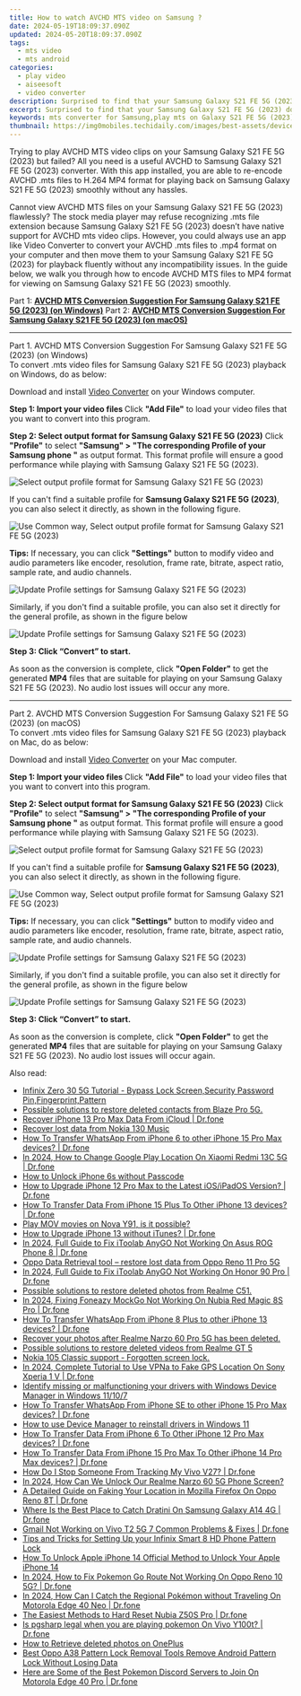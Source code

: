 ```yaml
---
title: How to watch AVCHD MTS video on Samsung ?
date: 2024-05-19T18:09:37.090Z
updated: 2024-05-20T18:09:37.090Z
tags: 
  - mts video
  - mts android
categories: 
  - play video
  - aiseesoft
  - video converter
description: Surprised to find that your Samsung Galaxy S21 FE 5G (2023) does not come with native support for AVCHD .MTS format used in many video cameras? The problem can be solved by  converting AVCHD files to MP4 format. 
excerpt: Surprised to find that your Samsung Galaxy S21 FE 5G (2023) does not come with native support for AVCHD .MTS format used in many video cameras? The problem can be solved by  converting AVCHD files to MP4 format. 
keywords: mts converter for Samsung,play mts on Galaxy S21 FE 5G (2023),mts converter for Samsung Galaxy S21 FE 5G (2023),avchd to Galaxy S21 FE 5G (2023) converter,play mts on Samsung,encode mts to mp4 for Galaxy S21 FE 5G (2023),best mts transcoder android,mts video converter for android,video to mts codec converter for android,Samsung Galaxy S21 FE 5G (2023) wont play mts,video to mts converter for android,playing mts videos on phone android
thumbnail: https://img0mobiles.techidaily.com/images/best-assets/devices/samsung/samsung-galaxy-s21-fe-5g-2023/5.jpg
---
```



<div class="atpl-content atpl-for-aiseesoft-video-converter play-mts-on-android">

<div class="atpl-post-description-part-1">
<div class="tpl-content-sub-paragraph-normal">
  <p>
    Trying to play AVCHD MTS video clips on your Samsung Galaxy S21 FE 5G (2023) but failed? All you need is a useful AVCHD to Samsung Galaxy S21 FE 5G (2023) converter. With this app installed, you are able to re-encode AVCHD .mts files to H.264 MP4 format for playing back on Samsung Galaxy S21 FE 5G (2023) smoothly without any hassles.
  </p>
</div>
</div>



<div class="atpl-post-device-model-description">
  
</div>

<div class="atpl-post-description-part-2">
<div class="tpl-content-sub-paragraph-content">
  <p>
    Cannot view AVCHD MTS files on your Samsung Galaxy S21 FE 5G (2023) flawlessly? The stock media player may refuse recognizing .mts file extension because Samsung Galaxy S21 FE 5G (2023) doesn’t have native support for AVCHD mts video clips. However, you could always use an app like Video Converter to convert your AVCHD .mts files to .mp4 format on your computer and then move them to your Samsung Galaxy S21 FE 5G (2023) for playback fluently without any incompatibility issues. In the guide below, we walk you through how to encode AVCHD MTS files to MP4 format for viewing on Samsung Galaxy S21 FE 5G (2023) smoothly.
  </p>
</div>
</div>

Part 1: <strong><a href="#p1">AVCHD MTS Conversion Suggestion For Samsung Galaxy S21 FE 5G (2023) (on Windows)</a></strong>
Part 2: <strong><a href="#p2">AVCHD MTS Conversion Suggestion For Samsung Galaxy S21 FE 5G (2023) (on macOS)</a></strong>

<!-- Part 1 -->
<a id="p1" name="p1" ></a><hr>

<div class="atpl-step-part-style">Part 1. AVCHD MTS Conversion Suggestion For Samsung Galaxy S21 FE 5G (2023) (on Windows)</div>
To convert .mts video files for Samsung Galaxy S21 FE 5G (2023) playback on Windows, do as below:

Download and install <a class="atpl-step-content-a-style" href="https://tools.techidaily.com/aiseesoft-total-video-converter/" >Video Converter</a> on your Windows computer.

<strong>Step 1: Import your video files </strong>
Click <b>"Add File"</b> to load your video files that you want to convert into this program.

<strong>Step 2: Select output format for Samsung Galaxy S21 FE 5G (2023)</strong>
Click <b>"Profile"</b> to select <b>"Samsung" > "The corresponding Profile of your Samsung phone "</b> as output format. This format profile will ensure a good performance while playing with Samsung Galaxy S21 FE 5G (2023).

<img src="https://tools.techidaily.com/images/apps/aiseesoft/video-converter/devices/samsung/fv.mp4/win/profile-3.png" class="atpl-imgstyle" alt="Select output profile format for Samsung Galaxy S21 FE 5G (2023)" />

If you can't find a suitable profile for **Samsung Galaxy S21 FE 5G (2023)**, you can also select it directly, as shown in the following figure.

<img src="https://tools.techidaily.com/images/apps/aiseesoft/video-converter/devices/common_android/fv.mp4/win/profile.png" class="atpl-imgstyle" alt="Use Common way, Select output profile format for Samsung Galaxy S21 FE 5G (2023)" />

<strong>Tips:</strong>
If necessary, you can click <b>"Settings"</b> button to modify video and audio parameters like encoder, resolution, frame rate, bitrate, aspect ratio, sample rate, and audio channels. 

<img src="https://tools.techidaily.com/images/apps/aiseesoft/video-converter/devices/samsung/fv.mp4/win/settings-4.png" class="atpl-imgstyle"  alt="Update Profile settings for Samsung Galaxy S21 FE 5G (2023)" />

Similarly, if you don't find a suitable profile, you can also set it directly for the general profile, as shown in the figure below

<img src="https://tools.techidaily.com/images/apps/aiseesoft/video-converter/devices/common_android/fv.mp4/win/settings.png" class="atpl-imgstyle"  alt="Update Profile settings for Samsung Galaxy S21 FE 5G (2023)" />

<strong>Step 3: Click “Convert” to start.</strong>

As soon as the conversion is complete, click <b>"Open Folder"</b> to get the generated <b>MP4</b> files that are suitable for playing on your Samsung Galaxy S21 FE 5G (2023). No audio lost issues will occur any more.

<!-- Part 2 -->
<a id="p2" name="p2"></a><hr>

<div class="atpl-step-part-style">Part 2. AVCHD MTS Conversion Suggestion For Samsung Galaxy S21 FE 5G (2023) (on macOS)</div>
To convert .mts video files for Samsung Galaxy S21 FE 5G (2023) playback on Mac, do as below:

Download and install <a class="atpl-step-content-a-style" href="https://tools.techidaily.com/aiseesoft-total-video-converter/" >Video Converter</a> on your Mac computer.

<strong>Step 1: Import your video files </strong>
Click <b>"Add File"</b> to load your video files that you want to convert into this program.

<strong>Step 2: Select output format for Samsung Galaxy S21 FE 5G (2023)</strong>
Click <b>"Profile"</b> to select <b>"Samsung" > "The corresponding Profile of your Samsung phone "</b> as output format. This format profile will ensure a good performance while playing with Samsung Galaxy S21 FE 5G (2023).

<img src="https://tools.techidaily.com/images/apps/aiseesoft/video-converter/devices/samsung/fv.mp4/mac/profile.png" class="atpl-imgstyle" alt="Select output profile format for Samsung Galaxy S21 FE 5G (2023)" />

If you can't find a suitable profile for **Samsung Galaxy S21 FE 5G (2023)**, you can also select it directly, as shown in the following figure.

<img src="https://tools.techidaily.com/images/apps/aiseesoft/video-converter/devices/common_android/fv.mp4/mac/profile.png" class="atpl-imgstyle" alt="Use Common way, Select output profile format for Samsung Galaxy S21 FE 5G (2023)" />

<strong>Tips:</strong>
If necessary, you can click <b>"Settings"</b> button to modify video and audio parameters like encoder, resolution, frame rate, bitrate, aspect ratio, sample rate, and audio channels. 

<img src="https://tools.techidaily.com/images/apps/aiseesoft/video-converter/devices/samsung/fv.mp4/mac/settings.png" class="atpl-imgstyle"  alt="Update Profile settings for Samsung Galaxy S21 FE 5G (2023)" />

Similarly, if you don't find a suitable profile, you can also set it directly for the general profile, as shown in the figure below

<img src="https://tools.techidaily.com/images/apps/aiseesoft/video-converter/devices/common_android/fv.mp4/win/settings.png" class="atpl-imgstyle"  alt="Update Profile settings for Samsung Galaxy S21 FE 5G (2023)" />

<strong>Step 3: Click “Convert” to start.</strong>


As soon as the conversion is complete, click <b>"Open Folder"</b> to get the generated <b>MP4</b> files that are suitable for playing on your Samsung Galaxy S21 FE 5G (2023). No audio lost issues will occur again.


<ins class="adsbygoogle"
     style="display:block"
     data-ad-client="ca-pub-7571918770474297"
     data-ad-slot="8358498916"
     data-ad-format="auto"
     data-full-width-responsive="true"></ins>


</div>
<span class="atpl-alsoreadstyle">Also read:</span>
<div><ul>
<li><a href="https://review-topics.techidaily.com/infinix-zero-30-5g-tutorial-bypass-lock-screen-security-password-pin-fingerprint-pattern-by-drfone-android-unlock-android-unlock/" ><u>Infinix Zero 30 5G Tutorial - Bypass Lock Screen,Security Password Pin,Fingerprint,Pattern</u></a></li>
<li><a href="https://review-topics.techidaily.com/possible-solutions-to-restore-deleted-contacts-from-blaze-pro-5g-by-fonelab-android-recover-contacts/" ><u>Possible solutions to restore deleted contacts from Blaze Pro 5G.</u></a></li>
<li><a href="https://review-topics.techidaily.com/recover-iphone-13-pro-max-data-from-icloud-drfone-by-drfone-ios-data-recovery-ios-data-recovery/" ><u>Recover iPhone 13 Pro Max Data From iCloud | Dr.fone</u></a></li>
<li><a href="https://review-topics.techidaily.com/recover-lost-data-from-nokia-130-music-by-fonelab-android-recover-data/" ><u>Recover lost data from Nokia 130 Music</u></a></li>
<li><a href="https://review-topics.techidaily.com/how-to-transfer-whatsapp-from-iphone-6-to-other-iphone-15-pro-max-devices-drfone-by-drfone-transfer-whatsapp-from-ios-transfer-whatsapp-from-ios/" ><u>How To Transfer WhatsApp From iPhone 6 to other iPhone 15 Pro Max devices? | Dr.fone</u></a></li>
<li><a href="https://review-topics.techidaily.com/in-2024-how-to-change-google-play-location-on-xiaomi-redmi-13c-5g-drfone-by-drfone-virtual-android/" ><u>In 2024, How to Change Google Play Location On Xiaomi Redmi 13C 5G | Dr.fone</u></a></li>
<li><a href="https://review-topics.techidaily.com/how-to-unlock-iphone-6s-without-passcode-by-drfone-ios-unlock-ios-unlock/" ><u>How to Unlock iPhone 6s without Passcode</u></a></li>
<li><a href="https://review-topics.techidaily.com/how-to-upgrade-iphone-12-pro-max-to-the-latest-iosipados-version-drfone-by-drfone-ios-system-repair-ios-system-repair/" ><u>How to Upgrade iPhone 12 Pro Max to the Latest iOS/iPadOS Version? | Dr.fone</u></a></li>
<li><a href="https://review-topics.techidaily.com/how-to-transfer-data-from-iphone-15-plus-to-other-iphone-13-devices-drfone-by-drfone-transfer-data-from-ios-transfer-data-from-ios/" ><u>How To Transfer Data From iPhone 15 Plus To Other iPhone 13 devices? | Dr.fone</u></a></li>
<li><a href="https://review-topics.techidaily.com/play-mov-movies-on-nova-y91-is-it-possible-by-aiseesoft-video-converter-play-mov-on-android/" ><u>Play MOV movies on Nova Y91, is it possible?</u></a></li>
<li><a href="https://review-topics.techidaily.com/how-to-upgrade-iphone-13-without-itunes-drfone-by-drfone-ios-system-repair-ios-system-repair/" ><u>How to Upgrade iPhone 13 without iTunes? | Dr.fone</u></a></li>
<li><a href="https://review-topics.techidaily.com/in-2024-full-guide-to-fix-itoolab-anygo-not-working-on-asus-rog-phone-8-drfone-by-drfone-virtual-android/" ><u>In 2024, Full Guide to Fix iToolab AnyGO Not Working On Asus ROG Phone 8 | Dr.fone</u></a></li>
<li><a href="https://review-topics.techidaily.com/oppo-data-retrieval-tool-restore-lost-data-from-oppo-reno-11-pro-5g-by-fonelab-android-recover-data/" ><u>Oppo Data Retrieval tool – restore lost data from Oppo Reno 11 Pro 5G</u></a></li>
<li><a href="https://review-topics.techidaily.com/in-2024-full-guide-to-fix-itoolab-anygo-not-working-on-honor-90-pro-drfone-by-drfone-virtual-android/" ><u>In 2024, Full Guide to Fix iToolab AnyGO Not Working On Honor 90 Pro | Dr.fone</u></a></li>
<li><a href="https://review-topics.techidaily.com/possible-solutions-to-restore-deleted-photos-from-realme-c51-by-fonelab-android-recover-photos/" ><u>Possible solutions to restore deleted photos from Realme C51.</u></a></li>
<li><a href="https://review-topics.techidaily.com/in-2024-fixing-foneazy-mockgo-not-working-on-nubia-red-magic-8s-pro-drfone-by-drfone-virtual-android/" ><u>In 2024, Fixing Foneazy MockGo Not Working On Nubia Red Magic 8S Pro | Dr.fone</u></a></li>
<li><a href="https://review-topics.techidaily.com/how-to-transfer-whatsapp-from-iphone-8-plus-to-other-iphone-13-devices-drfone-by-drfone-transfer-whatsapp-from-ios-transfer-whatsapp-from-ios/" ><u>How To Transfer WhatsApp From iPhone 8 Plus to other iPhone 13 devices? | Dr.fone</u></a></li>
<li><a href="https://review-topics.techidaily.com/recover-your-photos-after-realme-narzo-60-pro-5g-has-been-deleted-by-fonelab-android-recover-photos/" ><u>Recover your photos after Realme Narzo 60 Pro 5G has been deleted.</u></a></li>
<li><a href="https://review-topics.techidaily.com/possible-solutions-to-restore-deleted-videos-from-realme-gt-5-by-fonelab-android-recover-video/" ><u>Possible solutions to restore deleted videos from Realme GT 5</u></a></li>
<li><a href="https://review-topics.techidaily.com/nokia-105-classic-support-forgotten-screen-lock-by-drfone-android-unlock-android-unlock/" ><u>Nokia 105 Classic support - Forgotten screen lock.</u></a></li>
<li><a href="https://review-topics.techidaily.com/in-2024-complete-tutorial-to-use-vpna-to-fake-gps-location-on-sony-xperia-1-v-drfone-by-drfone-virtual-android/" ><u>In 2024, Complete Tutorial to Use VPNa to Fake GPS Location On Sony Xperia 1 V | Dr.fone</u></a></li>
<li><a href="https://review-topics.techidaily.com/identify-missing-or-malfunctioning-your-drivers-with-windows-device-manager-in-windows-11107-by-drivereasy-guide/" ><u>Identify missing or malfunctioning your drivers with Windows Device Manager in Windows 11/10/7</u></a></li>
<li><a href="https://review-topics.techidaily.com/how-to-transfer-whatsapp-from-iphone-se-to-other-iphone-15-pro-max-devices-drfone-by-drfone-transfer-whatsapp-from-ios-transfer-whatsapp-from-ios/" ><u>How To Transfer WhatsApp From iPhone SE to other iPhone 15 Pro Max devices? | Dr.fone</u></a></li>
<li><a href="https://review-topics.techidaily.com/how-to-use-device-manager-to-reinstall-drivers-in-windows-11-by-drivereasy-guide/" ><u>How to use Device Manager to reinstall drivers in Windows 11</u></a></li>
<li><a href="https://review-topics.techidaily.com/how-to-transfer-data-from-iphone-6-to-other-iphone-12-pro-max-devices-drfone-by-drfone-transfer-data-from-ios-transfer-data-from-ios/" ><u>How To Transfer Data From iPhone 6 To Other iPhone 12 Pro Max devices? | Dr.fone</u></a></li>
<li><a href="https://review-topics.techidaily.com/how-to-transfer-data-from-iphone-15-pro-max-to-other-iphone-14-pro-max-devices-drfone-by-drfone-transfer-data-from-ios-transfer-data-from-ios/" ><u>How To Transfer Data From iPhone 15 Pro Max To Other iPhone 14 Pro Max devices? | Dr.fone</u></a></li>
<li><a href="https://android-location-track.techidaily.com/how-do-i-stop-someone-from-tracking-my-vivo-v27-drfone-by-drfone-virtual-android/" ><u>How Do I Stop Someone From Tracking My Vivo V27? | Dr.fone</u></a></li>
<li><a href="https://easy-unlock-android.techidaily.com/in-2024-how-can-we-unlock-our-realme-narzo-60-5g-phone-screen-by-drfone-android/" ><u>In 2024, How Can We Unlock Our Realme Narzo 60 5G Phone Screen?</u></a></li>
<li><a href="https://location-fake.techidaily.com/a-detailed-guide-on-faking-your-location-in-mozilla-firefox-on-oppo-reno-8t-drfone-by-drfone-virtual-android/" ><u>A Detailed Guide on Faking Your Location in Mozilla Firefox On Oppo Reno 8T | Dr.fone</u></a></li>
<li><a href="https://change-location.techidaily.com/where-is-the-best-place-to-catch-dratini-on-samsung-galaxy-a14-4g-drfone-by-drfone-virtual-android/" ><u>Where Is the Best Place to Catch Dratini On Samsung Galaxy A14 4G | Dr.fone</u></a></li>
<li><a href="https://howto.techidaily.com/gmail-not-working-on-vivo-t2-5g-7-common-problems-and-fixes-drfone-by-drfone-fix-android-problems-fix-android-problems/" ><u>Gmail Not Working on Vivo T2 5G 7 Common Problems & Fixes | Dr.fone</u></a></li>
<li><a href="https://unlock-android.techidaily.com/tips-and-tricks-for-setting-up-your-infinix-smart-8-hd-phone-pattern-lock-by-drfone-android/" ><u>Tips and Tricks for Setting Up your Infinix Smart 8 HD Phone Pattern Lock</u></a></li>
<li><a href="https://sim-unlock.techidaily.com/how-to-unlock-apple-iphone-14-official-method-to-unlock-your-apple-iphone-14-by-drfone-ios/" ><u>How To Unlock Apple iPhone 14 Official Method to Unlock Your Apple iPhone 14</u></a></li>
<li><a href="https://android-pokemon-go.techidaily.com/in-2024-how-to-fix-pokemon-go-route-not-working-on-oppo-reno-10-5g-drfone-by-drfone-virtual-android/" ><u>In 2024, How to Fix Pokemon Go Route Not Working On Oppo Reno 10 5G? | Dr.fone</u></a></li>
<li><a href="https://android-pokemon-go.techidaily.com/in-2024-how-can-i-catch-the-regional-pokemon-without-traveling-on-motorola-edge-40-neo-drfone-by-drfone-virtual-android/" ><u>In 2024, How Can I Catch the Regional Pokémon without Traveling On Motorola Edge 40 Neo | Dr.fone</u></a></li>
<li><a href="https://techidaily.com/the-easiest-methods-to-hard-reset-nubia-z50s-pro-drfone-by-drfone-reset-android-reset-android/" ><u>The Easiest Methods to Hard Reset Nubia Z50S Pro | Dr.fone</u></a></li>
<li><a href="https://fake-location.techidaily.com/is-pgsharp-legal-when-you-are-playing-pokemon-on-vivo-y100t-drfone-by-drfone-virtual-android/" ><u>Is pgsharp legal when you are playing pokemon On Vivo Y100t? | Dr.fone</u></a></li>
<li><a href="https://blog-min.techidaily.com/how-to-retrieve-deleted-photos-on-oneplus-by-stellar-photo-recovery-android-mobile-photo-recover/" ><u>How to Retrieve deleted photos on OnePlus</u></a></li>
<li><a href="https://android-unlock.techidaily.com/best-oppo-a38-pattern-lock-removal-tools-remove-android-pattern-lock-without-losing-data-by-drfone-android/" ><u>Best Oppo A38 Pattern Lock Removal Tools Remove Android Pattern Lock Without Losing Data</u></a></li>
<li><a href="https://android-pokemon-go.techidaily.com/here-are-some-of-the-best-pokemon-discord-servers-to-join-on-motorola-edge-40-pro-drfone-by-drfone-virtual-android/" ><u>Here are Some of the Best Pokemon Discord Servers to Join On Motorola Edge 40 Pro | Dr.fone</u></a></li>
</ul></div>

<ins class="adsbygoogle"
    style="display:block"
    data-ad-format="autorelaxed"
    data-ad-client="ca-pub-7571918770474297"
    data-ad-slot="1223367746"></ins>


